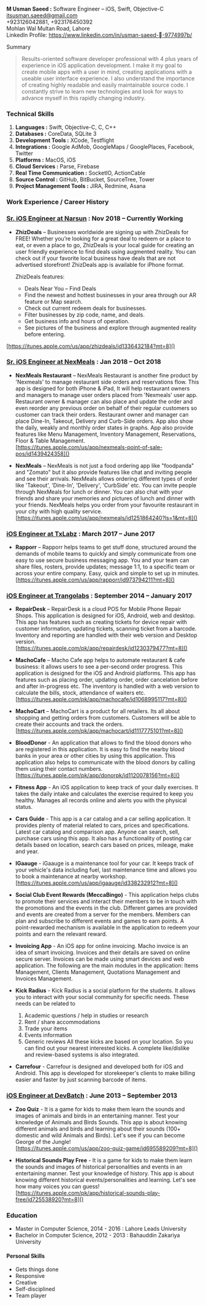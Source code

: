 **M Usman Saeed :** Software Engineer – iOS, Swift, Objective-C  
<itsusman.saeed@gmail.com>      
+923126042881, +923176450392  Mohlan Wal Multan Road, Lahore  
LinkedIn Profile:
<https://www.linkedin.com/in/usman-saeed--9774997b/>

Summary

> Results-oriented software developer professional with 4 plus years of experience in iOS application development. I make it my goal to create mobile apps with a user in mind, creating applications with a useable user interface experience. I also understand the importance of creating highly readable and easily maintainable source code. I constantly strive to learn new technologies and look for ways to advance myself in this rapidly changing industry.

### **Technical Skills**

1. **Languages :** Swift, Objective-C, C, C++ 
2. **Databases :** CoreData, SQLite 3
3. **Development Tools :** XCode, Testflight
4. **Integrations :** Google AdMob, GoogleMaps / GooglePlaces, Facebook, Twitter
5. **Platforms :** MacOS, iOS
6. **Cloud Services :** Parse, Firebase
7. **Real Time Communication :** SocketIO, ActionCable
8. **Source Control :** GitHub, BitBucket, SourceTree, Tower
9. **Project Management Tools :** JIRA, Redmine, Asana

### **Work Experience / Career History**

### [Sr. iOS Engineer at Narsun](https://www.nexmeals.com) : Nov 2018 – Currently Working

* **ZhizDeals** – Businesses worldwide are signing up with ZhizDeals for FREE!  Whether you’re looking for a great deal to
redeem or a place to eat, or even a place to go, ZhizDeals is your local guide for creating an user friendly
experience to find deals using augmented reality.  You can check out if your favorite local business have
deals that are not advertised storefront!  ZhizDeals app is available for iPhone format.

	ZhizDeals features:
	* Deals Near You – Find Deals
	* Find the newest and hottest businesses in your area through our AR feature or Map search.
	* Check out current redeem deals for businesses.
	* Filter businesses by zip code, name, and deals.
	* Get business info and hours of operation.
	* See pictures of the business and explore through augmented reality before entering.  
	
 [https://itunes.apple.com/us/app/zhizdeals/id1336432184?mt=8]()
 

### [Sr. iOS Engineer at NexMeals](https://www.nexmeals.com) : Jan 2018 – Oct 2018

* **NexMeals Restaurant** – NexMeals Restaurant is another fine product by 'Nexmeals' to manage restaurant side orders and reservations flow. This app is designed for both iPhone & iPad, It will help restaurant owners and managers to manage user orders placed from 'Nexmeals' user app. Restaurant owner & manager can also place and update the order and even reorder any previous order on behalf of their regular customers so customer can track their orders. Restaurant owner and manager can place Dine-In, Takeout, Delivery and Curb-Side orders. App also show the daily, weakly and monthly order states in graphs. App also provide features like Menu Management, Inventory Management, Reservations, Floor & Table Management.  
[https://itunes.apple.com/us/app/nexmeals-point-of-sale-pos/id1439424358]()


* **NexMeals** – NexMeals is not just a food ordering app like "foodpanda" and "Zomato" but it also provide features like chat and inviting people and see their arrivals. NexMeals allows ordering different types of order like 'Takeout', 'Dine-In', 'Delivery', 'CurbSide' etc. You can invite people through NexMeals for lunch or dinner. You can also chat with your friends and share your memories and pictures of lunch and dinner with your friends. NexMeals helps you order from your favourite restaurant in your city with high quality service.  
[https://itunes.apple.com/us/app/nexmeals/id1251864240?ls=1&mt=8]()


### [iOS Engineer at TxLabz](https://txlabz.com) : March 2017 – June 2017

* **Rapporr** – Rapporr helps teams to get stuff done, structured around the demands of mobile teams to quickly and simply communicate from one easy to use secure business messaging app. You and your team can share files, rosters, provide updates; message 1:1, to a specific team or across your entire company. Easy, quick and simple to set up in minutes.  
[https://itunes.apple.com/us/app/rapporr/id973794211?mt=8]()

### [iOS Engineer at Trangolabs](http://trangolabs.com) : September 2014 – January 2017

* **RepairDesk** – RepairDesk is a cloud POS for Mobile Phone Repair Shops. This application is designed for iOS, Android, web and desktop. This app has features such as creating tickets for device repair with customer information, updating tickets, scanning ticket from a barcode. Inventory and reporting are handled with their web version and Desktop version.   
[https://itunes.apple.com/pk/app/repairdesk/id1230379477?mt=8]()

* **MachoCafe** – Macho Cafe app helps to automate restaurant & cafe business: it allows users to see a per-second order progress. This application is designed for the iOS and Android platforms. This app has features such as placing order, updating order, order cancelation before and after in-progress etc. The inventory is handled with a web version to calculate the bills, stock, attendance of waiters etc.  
[https://itunes.apple.com/pk/app/machocafe/id1068995117?mt=8]()

* **MachoCart** – MachoCart is a product for all retailers. Its all about shopping and getting orders from customers. Customers will be able to create their accounts and track the orders.  
 [https://itunes.apple.com/pk/app/machocart/id1117775101?mt=8]()

* **BloodDonor** - An application that allows to find the blood donors who are registered in this application. It is easy to find the nearby blood banks in your area or other cities by using this application. This application also helps to communicate with the blood donors by calling them using their contact numbers.  
[https://itunes.apple.com/pk/app/donorpk/id1120078156?mt=8]()

* **Fitness App** - An iOS application to keep track of your daily exercises. It takes the daily intake and calculates the exercise required to keep you healthy. Manages all records online and alerts you with the physical status.

* **Cars Guide** - This app is a car catalog and a car selling application. It provides plenty of material related to cars, prices and specifications. Latest car catalog and comparison app. Anyone can search, sell, purchase cars using this app. It also has a functionality of posting car details based on location, search cars based on prices, mileage, make and year.

* **IGaauge** - iGaauge is a maintenance tool for your car. It keeps track of your vehicle's data including fuel, last maintenance time and allows you to book a maintenance at nearby workshop.  
 [https://itunes.apple.com/us/app/igaauge/id338232912?mt=8]()

* **Social Club Event Rewards (MeccaBingo)** - This application helps clubs to promote their services and interact their members to be in touch with the promotions and the events in the club.
Different games are provided and events are created from a server for the members. Members can plan and subscribe to different events and games to earn points.
A point-rewarded mechanism is available in the application to redeem your points and earn the relevant reward.

* **Invoicing App** - An iOS app for online invoicing. Macho invoice is an idea of smart invoicing. Invoices
and their details are saved on online secure server. Invoices can be made using smart devices and web application.
The following are the main modules in the application: Items Management, Clients Management, Quotations Management and Invoices Management.

* **Kick Radius** - Kick Radius is a social platform for the students. It allows you to interact with your social community for specific needs. These needs can be related to

	1. Academic questions / help in studies or research
	2. Rent / share accommodations
	3. Trade your items
	4. Events information
	5. Generic reviews
	All these kicks are based on your location. So you can find out your nearest interested kicks. A complete like/dislike and review-based systems is also integrated.

* **Carrefour** - Carrefour is designed and developed both for iOS and Android. This app is developed for storekeeper's clients to make billing easier and faster by just scanning barcode of items.

### [iOS Engineer at DevBatch](https://www.devbatch.com) :   June 2013 – September 2013

* **Zoo Quiz** - It is a game for kids to make them learn the sounds and images of animals and birds in an entertaining manner. Test your knowledge of Animals and Birds Sounds. This app is about knowing different animals and birds and learning about their sounds (100+ domestic and wild Animals and Birds). Let's see if you can become George of the Jungle!  
[https://itunes.apple.com/us/app/zoo-quiz-game/id695589209?mt=8]()

* **Historical Sounds Play Free** - It is a game for kids to make them learn the sounds and images of historical personalities and events in an entertaining manner. Test your knowledge of history. This app is about knowing different historical events/personalities and learning. Let's see how many voices you can guess!   
[https://itunes.apple.com/pk/app/historical-sounds-play-free/id725538920?mt=8]()

### **Education**

* Master in Computer Science, 2014 - 2016 : Lahore Leads University
* Bachelor in Computer Science, 2012 - 2013 : Bahauddin Zakariya University

#### **Personal Skills**

* Gets things done
* Responsive
* Creative
* Self-disciplined
* Team player